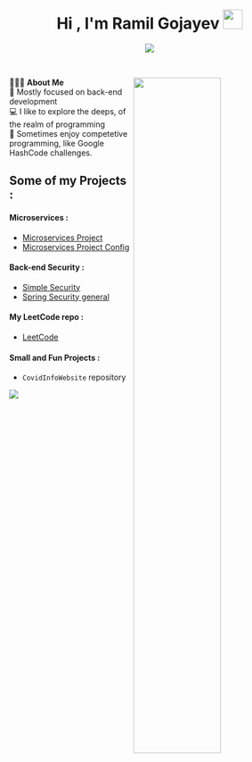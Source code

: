<h1 align="center">Hi , I'm Ramil Gojayev <img src="https://media.giphy.com/media/hvRJCLFzcasrR4ia7z/giphy.gif" width="35"></h1>
<p align="center">
  <a href="https://github.com/DenverCoder1/readme-typing-svg"><img src="https://readme-typing-svg.herokuapp.com?lines=Software+Development+Enthusiast;Backend+Developer;Java+Mentor;&center=true&width=500&height=50"></a>
</p>
<br>

<p align="left"> 👨🏻‍💻 <b> About Me </b>
  <img width="55.7%" align = "right" src="https://miro.medium.com/max/1360/0*7Q3yvSIv_t0ioJ-Z.gif">
  <br>
    <a align="left">👀 Mostly focused on back-end development</a>
  <br>
    <a align="left">💻 I like to explore the deeps, of the realm of programming </a>
  <br>
    <a align="left">🚀 Sometimes enjoy competetive programming, like Google HashCode challenges. </a>
  <br> 
</p>


## Some of my Projects :
#### Microservices :
- <a href="https://github.com/rg-1708/rgMicroservicesApp">Microservices Project</a>
- <a href="https://github.com/rg-1708/microservices-config-repo">Microservices Project Config</a>
#### Back-end Security :
- <a href="https://github.com/rg-1708/SimpleSecurity">Simple Security</a>
- <a href="https://github.com/rg-1708/SpringSecurity">Spring Security general</a>
#### My LeetCode repo :
- <a href="https://github.com/rg-1708/LeetCode">LeetCode</a>
#### Small and Fun Projects :
- `CovidInfoWebsite` repository

<p align="left">
<img src="https://github-readme-stats.vercel.app/api?username=rg-1708&&show_icons=true&title_color=003366&icon_color=003366&text_color=F0F2F3&bg_color=CBE6EF">
</p>

